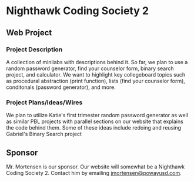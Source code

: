 # Nighthawk Coding Society 2
## Web Project 

### Project Description 
A collection of minilabs with descriptions behind it. So far, we plan to use a random password generator, find your counselor form, binary search project, and calculator. We want to highlight key collegeboard topics such as procedural abstraction (print function), lists (find your counselor form), conditonals (password generator), and more. 

### Project Plans/Ideas/Wires
We plan to utilize Katie's first trimester random password generator as well as similar PBL projects with parallel sections on our website that explains the code behind them. Some of these ideas include redoing and reusing Gabriel's Binary Search project 

## Sponsor 
Mr. Mortensen is our sponsor. Our website will somewhat be a Nighthawk Coding Society 2. Contact him by emailing jmortensen@powayusd.com.
 

